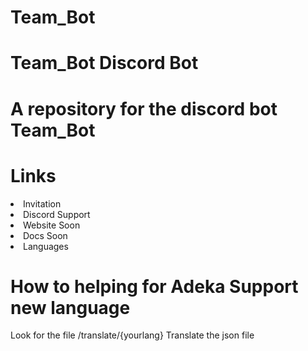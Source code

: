 # Team_Bot
# <b>Team_Bot Discord Bot</b>

# A repository for the discord bot Team_Bot

# <b>Links</b>

<li>Invitation</li>
<li>Discord Support</li>
<li>Website Soon</li>
<li>Docs Soon</li>
<li>Languages</li>

# How to helping for Adeka Support new language

Look for the file /translate/{yourlang}
Translate the json file
